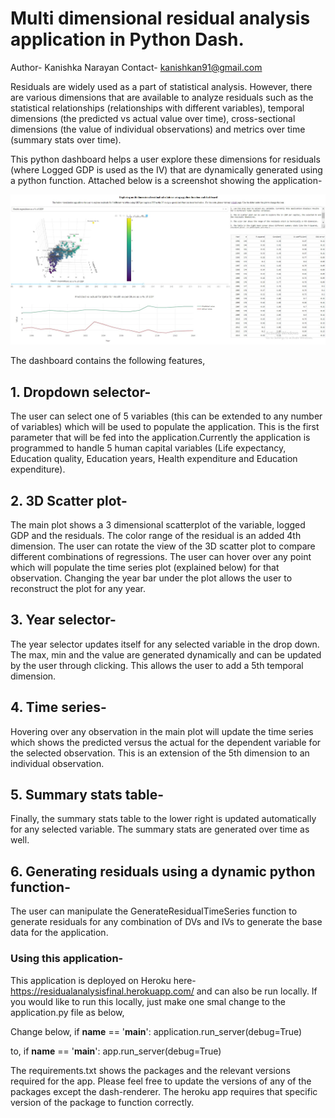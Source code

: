 # Multi dimensional residual analysis application in Python Dash.
Author- Kanishka Narayan
Contact- kanishkan91@gmail.com

Residuals are widely used as a part of statistical analysis. However, there are various dimensions that are available to analyze residuals such as the statistical relationships (relationships with different variables), temporal dimensions (the predicted vs actual value over time), cross-sectional dimensions (the value of individual observations) and metrics over time (summary stats over time). 

This python dashboard helps a user explore these dimensions for residuals (where Logged GDP is used as the IV) that are dynamically generated using a python function. Attached below is a screenshot showing the application-

![Test Image 1](https://github.com/kanishkan91/Residual-analysis-application/blob/master/Residualanalysis.JPG)

The dashboard contains the following features,

## 1. Dropdown selector-
   The user can select one of 5 variables (this can be extended to any number of variables) which will be used to populate the application. This is the first parameter that will be fed into the application.Currently the application is programmed to handle 5 human capital variables (Life expectancy, Education quality, Education years, Health expenditure and Education expenditure).
 
## 2. 3D Scatter plot- 
The main plot shows a 3 dimensional scatterplot of the variable, logged GDP and the residuals. The color range of the residual is an added 4th dimension. The user can rotate the view of the 3D scatter plot to compare different combinations of regressions. The user can hover over any point which will populate the time series plot (explained below) for that observation. Changing the year bar under the plot allows the user to reconstruct the plot for any year.

## 3. Year selector-
The year selector updates itself for any selected variable in the drop down. The max, min and the value are generated dynamically and can be updated by the user through clicking. This allows the user to add a 5th temporal dimension.

## 4. Time series-
Hovering over any observation in the main plot will update the time series which shows the predicted versus the actual for the dependent variable for the selected observation. This is an extension of the 5th dimension to an individual observation.

## 5. Summary stats table-
Finally, the summary stats table to the lower right is updated automatically for any selected variable. The summary stats are generated over time as well. 

## 6. Generating residuals using a dynamic python function-
The user can manipulate the GenerateResidualTimeSeries function to generate residuals for any combination  of DVs and IVs to generate the base data for the application.


### Using this application-
This application is deployed on Heroku here- https://residualanalysisfinal.herokuapp.com/ and can also be run locally. If you would like to run this locally, just make one smal change to the application.py file as below,

Change below, 
if __name__ == '__main__':
    application.run_server(debug=True)

to,
if __name__ == '__main__':
    app.run_server(debug=True)

The requirements.txt shows the packages and the relevant versions required for the app. Please feel free to update the versions of any of the packages except the dash-renderer. The heroku app requires that specific version of the package to function correctly.







   

 


